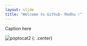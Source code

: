 ```yaml
---
layout: slide
title: "Welcome to Github- Madhu !"
---
```


Caption here

![poptocat2](https://octodex.github.com/images/poptocat_v2.png)
{: .center}
